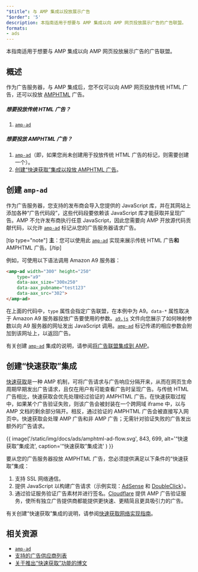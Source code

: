 ```yaml
---
"$title": 与 AMP 集成以投放展示广告
"$order": '5'
description: 本指南适用于想要与 AMP 集成以向 AMP 网页投放展示广告的广告联盟。
formats:
- ads
---
```


本指南适用于想要与 AMP 集成以向 AMP 网页投放展示广告的广告联盟。

## 概述

作为广告服务器，与 AMP 集成后，您不仅可以向 AMP 网页投放传统 HTML 广告，还可以投放 [AMPHTML](../../../documentation/guides-and-tutorials/learn/intro-to-amphtml-ads.md) 广告。

##### 想要投放传统 HTML 广告？

1. [`amp-ad`](../../../documentation/components/reference/amp-ad.md)

##### 想要投放 AMPHTML 广告？

1. [`amp-ad`](../../../documentation/components/reference/amp-ad.md)（即，如果您尚未创建用于投放传统 HTML 广告的标记，则需要创建一个）。
2. [创建“快速获取”集成以投放 AMPHTML 广告](#creating-a-fast-fetch-integration)。

## 创建 `amp-ad` <a name="creating-an-amp-ad"></a>

作为广告服务器，您支持的发布商会导入您提供的 JavaScript 库，并在其网站上添加各种“广告代码段”，这些代码段要依赖该 JavaScript 库才能获取并呈现广告。AMP 不允许发布商执行任意 JavaScript，因此您需要向 AMP 开放源代码贡献代码，以允许 [`amp-ad`](../../../documentation/components/reference/amp-ad.md) 标记从您的广告服务器请求广告。

[tip type="note"] **主**：您可以使用此 [`amp-ad`](../../../documentation/components/reference/amp-ad.md) 实现来展示传统 HTML 广告**和** AMPHTML 广告。[/tip]

例如，可使用以下语法调用 Amazon A9 服务器：

```html
<amp-ad width="300" height="250"
    type="a9"
    data-aax_size="300x250"
    data-aax_pubname="test123"
    data-aax_src="302">
</amp-ad>
```

在上面的代码中，`type` 属性会指定广告联盟，在本例中为 A9。`data-*` 属性取决于 Amazon A9 服务器投放广告要使用的参数。[`a9.js`](https://github.com/ampproject/amphtml/blob/master/ads/a9.js) 文件向您展示了如何映射参数以向 A9 服务器的网址发出 JavaScript 调用。[`amp-ad`](../../../documentation/components/reference/amp-ad.md) 标记传递的相应参数会附加到该网址上，以返回广告。

有关创建 [`amp-ad`](../../../documentation/components/reference/amp-ad.md) 集成的说明，请参阅[将广告联盟集成到 AMP](https://github.com/ampproject/amphtml/blob/master/ads/README.md)。

## 创建“快速获取”集成 <a name="creating-a-fast-fetch-integration"></a>

[快速获取](https://blog.amp.dev/2017/08/21/even-faster-loading-ads-in-amp/)是一种 AMP 机制，可将广告请求与广告响应分隔开来，从而在网页生命周期早期发出广告请求，且仅在用户有可能查看广告时呈现广告。与传统 HTML 广告相比，快速获取会优先处理经过验证的 AMPHTML 广告。在快速获取过程中，如果某个广告验证失败，则该广告会被封装在一个跨网域 iframe 中，以与 AMP 文档的剩余部分隔开。相反，通过验证的 AMPHTML 广告会被直接写入网页中。快速获取会处理 AMP 广告和非 AMP 广告；无需针对验证失败的广告发出额外的广告请求。

{{ image('/static/img/docs/ads/amphtml-ad-flow.svg', 843, 699, alt='“快速获取”集成流', caption='“快速获取”集成流' ) }}

要从您的广告服务器投放 AMPHTML 广告，您必须提供满足以下条件的“快速获取”集成：

1. 支持 SSL 网络通信。
2. 提供 JavaScript 以构建广告请求（示例实现：[AdSense](https://github.com/ampproject/amphtml/tree/master/extensions/amp-ad-network-adsense-impl) 和 [DoubleClick](https://github.com/ampproject/amphtml/tree/master/extensions/amp-ad-network-doubleclick-impl)）。
3. 通过验证服务验证广告素材并进行签名。[Cloudflare](https://blog.cloudflare.com/firebolt/) 提供 AMP 广告验证服务，使所有独立广告提供商都能提供更快速、更精简且更具吸引力的广告。

有关创建“快速获取”集成的说明，请参阅[快速获取网络实现指南](https://github.com/ampproject/amphtml/blob/master/ads/google/a4a/docs/Network-Impl-Guide.md)。

## 相关资源

- [`amp-ad`](../../../documentation/components/reference/amp-ad.md)
- [支持的广告供应商列表](../../../documentation/guides-and-tutorials/develop/monetization/ads_vendors.md)
- [关于推出“快速获取”功能的博文](https://blog.amp.dev/2017/08/21/even-faster-loading-ads-in-amp/)
